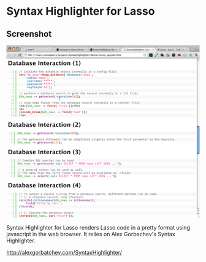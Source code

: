 Syntax Highlighter for Lasso
============================

Screenshot
----------
![Syntax Highlighter for Lasso](./lasso_syntax_highlighter.png)

Syntax Highlighter for Lasso renders Lasso code in a pretty format using javascript in the web browser.  It relies on Alex Gorbachev's Syntax Highlighter.

<http://alexgorbatchev.com/SyntaxHighlighter/>
